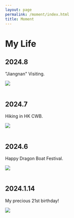 ```yaml
---
layout: page
permalink: /moment/index.html
title: Moment
---
```


# My Life

## 2024.8

"Jiangnan" Visiting.
<br>

<div>
<img src="https://lutaoyan.github.io/images/moment/wuxi.jpg">
</div>

<br>

## 2024.7

Hiking in HK CWB.
<br>

<div>
<img src="https://lutaoyan.github.io/images/moment/hike.jpg">
</div>
<br>

## 2024.6

Happy Dragon Boat Festival.
<br>
<div>
<img src="https://lutaoyan.github.io/images/moment/608.png">
</div>
<br>

## 2024.1.14

My precious 21st birthday!
<br>
<div>
<img src="https://lutaoyan.github.io/images/moment/21birth.jpg">
</div>
<br>
